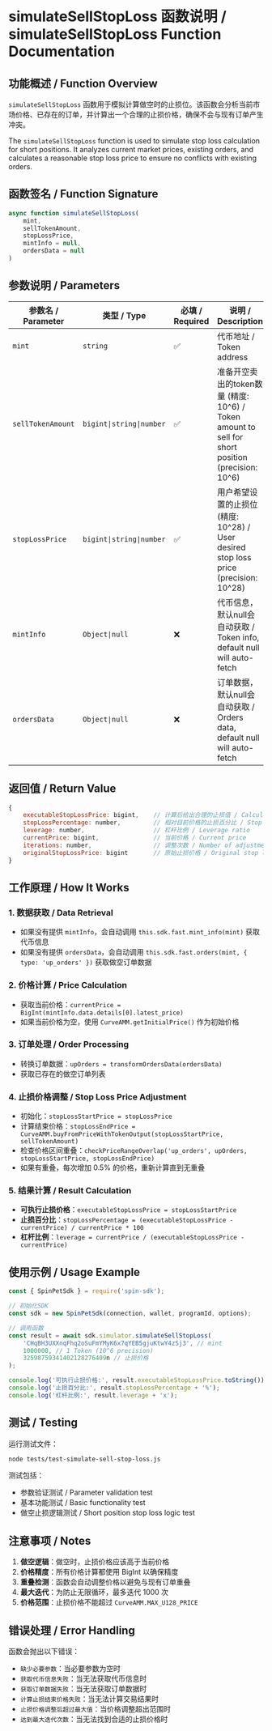# simulateSellStopLoss 函数说明 / simulateSellStopLoss Function Documentation

## 功能概述 / Function Overview

`simulateSellStopLoss` 函数用于模拟计算做空时的止损位。该函数会分析当前市场价格、已存在的订单，并计算出一个合理的止损价格，确保不会与现有订单产生冲突。

The `simulateSellStopLoss` function is used to simulate stop loss calculation for short positions. It analyzes current market prices, existing orders, and calculates a reasonable stop loss price to ensure no conflicts with existing orders.

## 函数签名 / Function Signature

```javascript
async function simulateSellStopLoss(
    mint, 
    sellTokenAmount, 
    stopLossPrice, 
    mintInfo = null, 
    ordersData = null
)
```

## 参数说明 / Parameters

| 参数名 / Parameter | 类型 / Type | 必填 / Required | 说明 / Description |
|-------------------|-------------|-----------------|-------------------|
| `mint` | `string` | ✅ | 代币地址 / Token address |
| `sellTokenAmount` | `bigint\|string\|number` | ✅ | 准备开空卖出的token数量 (精度: 10^6) / Token amount to sell for short position (precision: 10^6) |
| `stopLossPrice` | `bigint\|string\|number` | ✅ | 用户希望设置的止损位 (精度: 10^28) / User desired stop loss price (precision: 10^28) |
| `mintInfo` | `Object\|null` | ❌ | 代币信息，默认null会自动获取 / Token info, default null will auto-fetch |
| `ordersData` | `Object\|null` | ❌ | 订单数据，默认null会自动获取 / Orders data, default null will auto-fetch |

## 返回值 / Return Value

```javascript
{
    executableStopLossPrice: bigint,    // 计算后给出合理的止损值 / Calculated reasonable stop loss value
    stopLossPercentage: number,         // 相对目前价格的止损百分比 / Stop loss percentage relative to current price
    leverage: number,                   // 杠杆比例 / Leverage ratio
    currentPrice: bigint,               // 当前价格 / Current price
    iterations: number,                 // 调整次数 / Number of adjustments
    originalStopLossPrice: bigint       // 原始止损价格 / Original stop loss price
}
```

## 工作原理 / How It Works

### 1. 数据获取 / Data Retrieval
- 如果没有提供 `mintInfo`，会自动调用 `this.sdk.fast.mint_info(mint)` 获取代币信息
- 如果没有提供 `ordersData`，会自动调用 `this.sdk.fast.orders(mint, { type: 'up_orders' })` 获取做空订单数据

### 2. 价格计算 / Price Calculation
- 获取当前价格：`currentPrice = BigInt(mintInfo.data.details[0].latest_price)`
- 如果当前价格为空，使用 `CurveAMM.getInitialPrice()` 作为初始价格

### 3. 订单处理 / Order Processing
- 转换订单数据：`upOrders = transformOrdersData(ordersData)`
- 获取已存在的做空订单列表

### 4. 止损价格调整 / Stop Loss Price Adjustment
- 初始化：`stopLossStartPrice = stopLossPrice`
- 计算结束价格：`stopLossEndPrice = CurveAMM.buyFromPriceWithTokenOutput(stopLossStartPrice, sellTokenAmount)`
- 检查价格区间重叠：`checkPriceRangeOverlap('up_orders', upOrders, stopLossStartPrice, stopLossEndPrice)`
- 如果有重叠，每次增加 0.5% 的价格，重新计算直到无重叠

### 5. 结果计算 / Result Calculation
- **可执行止损价格**：`executableStopLossPrice = stopLossStartPrice`
- **止损百分比**：`stopLossPercentage = (executableStopLossPrice - currentPrice) / currentPrice * 100`
- **杠杆比例**：`leverage = currentPrice / (executableStopLossPrice - currentPrice)`

## 使用示例 / Usage Example

```javascript
const { SpinPetSdk } = require('spin-sdk');

// 初始化SDK
const sdk = new SpinPetSdk(connection, wallet, programId, options);

// 调用函数
const result = await sdk.simulator.simulateSellStopLoss(
    'CHqBH3UXXnqFhq2oSuFmYMyK6x7qYEB5gjuKtwY4zSj3', // mint
    1000000, // 1 Token (10^6 precision)
    32598759341402128276409n // 止损价格
);

console.log('可执行止损价格:', result.executableStopLossPrice.toString());
console.log('止损百分比:', result.stopLossPercentage + '%');
console.log('杠杆比例:', result.leverage + 'x');
```

## 测试 / Testing

运行测试文件：
```bash
node tests/test-simulate-sell-stop-loss.js
```

测试包括：
- 参数验证测试 / Parameter validation test
- 基本功能测试 / Basic functionality test
- 做空止损逻辑测试 / Short position stop loss logic test

## 注意事项 / Notes

1. **做空逻辑**：做空时，止损价格应该高于当前价格
2. **价格精度**：所有价格计算都使用 BigInt 以确保精度
3. **重叠检测**：函数会自动调整价格以避免与现有订单重叠
4. **最大迭代**：为防止无限循环，最多迭代 1000 次
5. **价格范围**：止损价格不能超过 `CurveAMM.MAX_U128_PRICE`

## 错误处理 / Error Handling

函数会抛出以下错误：
- `缺少必要参数`：当必要参数为空时
- `获取代币信息失败`：当无法获取代币信息时
- `获取订单数据失败`：当无法获取订单数据时
- `计算止损结束价格失败`：当无法计算交易结果时
- `止损价格调整后超过最大值`：当价格调整超出范围时
- `达到最大迭代次数`：当无法找到合适的止损价格时
